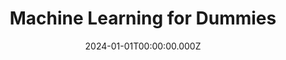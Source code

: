 ---
title: "Machine Learning for Dummies"
date: "2024-01-01T00:00:00.000Z"
description: "A beginner-friendly platform that simplifies machine learning concepts through interactive tutorials and practical examples using PyTorch."
image: "/project/Machine Learning for Dummies.png"
projectUrl: "https://mlfordummy.com/"
technologies: ["PyTorch", "Machine Learning", "Python"]
--- 